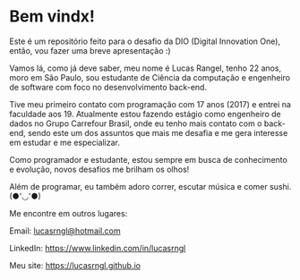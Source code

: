 # Bem vindx!

Este é um repositório feito para o desafio da DIO (Digital Innovation One), então, vou fazer uma breve apresentação :)

Vamos lá, como já deve saber, meu nome é Lucas Rangel, tenho 22 anos, moro em São Paulo, sou estudante de Ciência da computação e engenheiro de software com foco no desenvolvimento back-end.

Tive meu primeiro contato com programação com 17 anos (2017) e entrei na faculdade aos 19. Atualmente estou fazendo estágio como engenheiro de dados no Grupo Carrefour Brasil, onde eu tenho mais contato com o back-end, sendo este um dos assuntos que mais me desafia e me gera interesse em estudar e me especializar.

Como programador e estudante, estou sempre em busca de conhecimento e evolução, novos desafios me brilham os olhos!

Além de programar, eu também adoro correr, escutar música e comer sushi. (●'◡'●)

Me encontre em outros lugares:

Email: lucasrngl@hotmail.com

LinkedIn: https://www.linkedin.com/in/lucasrngl

Meu site: https://lucasrngl.github.io